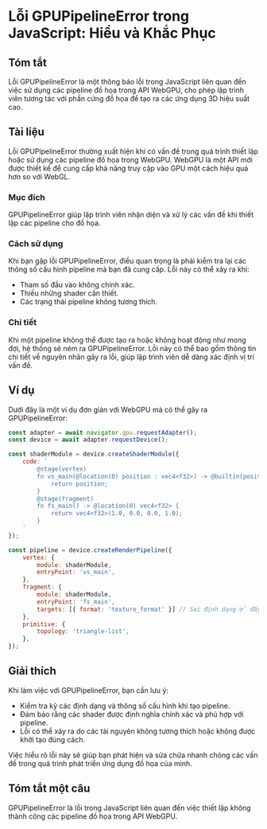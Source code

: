 <!--
Meta Description: # Lỗi GPUPipelineError trong JavaScript: Hiểu và Khắc Phục ## Tóm tắt Lỗi GPUPipelineError là một thông báo lỗi trong JavaScript liên quan đến việc sử...
Meta Keywords: các, lỗi, gpupipelineerror, pipeline, trong
-->

# Lỗi GPUPipelineError trong JavaScript: Hiểu và Khắc Phục

## Tóm tắt
Lỗi GPUPipelineError là một thông báo lỗi trong JavaScript liên quan đến việc sử dụng các pipeline đồ họa trong API WebGPU, cho phép lập trình viên tương tác với phần cứng đồ họa để tạo ra các ứng dụng 3D hiệu suất cao.

## Tài liệu
Lỗi GPUPipelineError thường xuất hiện khi có vấn đề trong quá trình thiết lập hoặc sử dụng các pipeline đồ họa trong WebGPU. WebGPU là một API mới được thiết kế để cung cấp khả năng truy cập vào GPU một cách hiệu quả hơn so với WebGL. 

### Mục đích
GPUPipelineError giúp lập trình viên nhận diện và xử lý các vấn đề khi thiết lập các pipeline cho đồ họa.

### Cách sử dụng
Khi bạn gặp lỗi GPUPipelineError, điều quan trọng là phải kiểm tra lại các thông số cấu hình pipeline mà bạn đã cung cấp. Lỗi này có thể xảy ra khi:

- Tham số đầu vào không chính xác.
- Thiếu những shader cần thiết.
- Các trạng thái pipeline không tương thích.

### Chi tiết
Khi một pipeline không thể được tạo ra hoặc không hoạt động như mong đợi, hệ thống sẽ ném ra GPUPipelineError. Lỗi này có thể bao gồm thông tin chi tiết về nguyên nhân gây ra lỗi, giúp lập trình viên dễ dàng xác định vị trí vấn đề.

## Ví dụ
Dưới đây là một ví dụ đơn giản với WebGPU mà có thể gây ra GPUPipelineError:

```javascript
const adapter = await navigator.gpu.requestAdapter();
const device = await adapter.requestDevice();

const shaderModule = device.createShaderModule({
    code: `
        @stage(vertex)
        fn vs_main(@location(0) position : vec4<f32>) -> @builtin(position) vec4<f32> {
            return position;
        }
        @stage(fragment)
        fn fs_main() -> @location(0) vec4<f32> {
            return vec4<f32>(1.0, 0.0, 0.0, 1.0);
        }
    `
});

const pipeline = device.createRenderPipeline({
    vertex: {
        module: shaderModule,
        entryPoint: 'vs_main',
    },
    fragment: {
        module: shaderModule,
        entryPoint: 'fs_main',
        targets: [{ format: 'texture_format' }] // Sai định dạng ở đây có thể gây ra GPUPipelineError
    },
    primitive: {
        topology: 'triangle-list',
    },
});
```

## Giải thích
Khi làm việc với GPUPipelineError, bạn cần lưu ý:

- Kiểm tra kỹ các định dạng và thông số cấu hình khi tạo pipeline.
- Đảm bảo rằng các shader được định nghĩa chính xác và phù hợp với pipeline.
- Lỗi có thể xảy ra do các tài nguyên không tương thích hoặc không được khởi tạo đúng cách.

Việc hiểu rõ lỗi này sẽ giúp bạn phát hiện và sửa chữa nhanh chóng các vấn đề trong quá trình phát triển ứng dụng đồ họa của mình.

## Tóm tắt một câu
GPUPipelineError là lỗi trong JavaScript liên quan đến việc thiết lập không thành công các pipeline đồ họa trong API WebGPU.